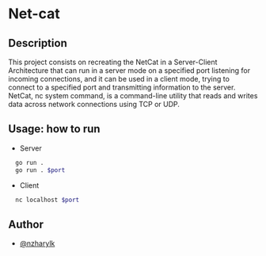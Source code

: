 # Net-cat

## Description

This project consists on recreating the NetCat in a Server-Client Architecture that can run in a server mode on a specified port listening for incoming connections, and it can be used in a client mode, trying to connect to a specified port and transmitting information to the server. NetCat, nc system command, is a command-line utility that reads and writes data across network connections using TCP or UDP.

## Usage: how to run

- Server

```bash
  go run .
  go run . $port
```

- Client

```bash
  nc localhost $port
```

## Author

- [@nzharylk](https://www.github.com/nzharylk)
